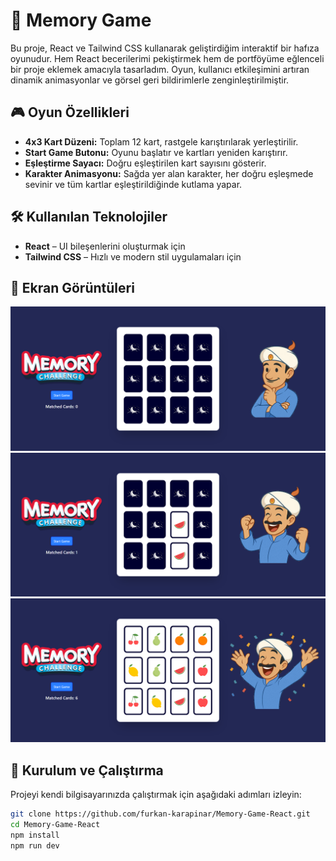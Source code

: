 # 🧠 Memory Game

Bu proje, React ve Tailwind CSS kullanarak geliştirdiğim interaktif bir hafıza oyunudur. Hem React becerilerimi pekiştirmek hem de portföyüme eğlenceli bir proje eklemek amacıyla tasarladım. Oyun, kullanıcı etkileşimini artıran dinamik animasyonlar ve görsel geri bildirimlerle zenginleştirilmiştir.

## 🎮 Oyun Özellikleri

- **4x3 Kart Düzeni:** Toplam 12 kart, rastgele karıştırılarak yerleştirilir.
- **Start Game Butonu:** Oyunu başlatır ve kartları yeniden karıştırır.
- **Eşleştirme Sayacı:** Doğru eşleştirilen kart sayısını gösterir.
- **Karakter Animasyonu:** Sağda yer alan karakter, her doğru eşleşmede sevinir ve tüm kartlar eşleştirildiğinde kutlama yapar.

## 🛠️ Kullanılan Teknolojiler

- **React** – UI bileşenlerini oluşturmak için
- **Tailwind CSS** – Hızlı ve modern stil uygulamaları için

## 📸 Ekran Görüntüleri


![Oyun Başlangıcı](./screenshots/1.png)
![Eşleşme Anı](./screenshots/2.png)
![Oyun Bitişi](./screenshots/3.png)

## 🚀 Kurulum ve Çalıştırma

Projeyi kendi bilgisayarınızda çalıştırmak için aşağıdaki adımları izleyin:

```bash
git clone https://github.com/furkan-karapinar/Memory-Game-React.git
cd Memory-Game-React
npm install
npm run dev
